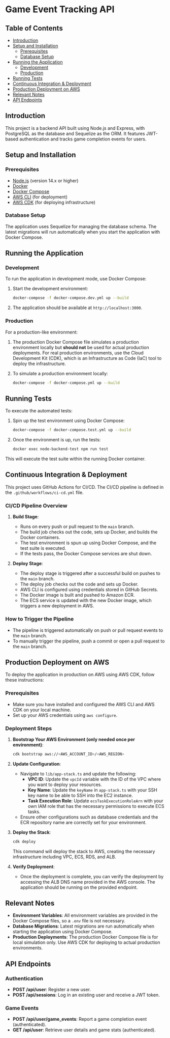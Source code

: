 # Game Event Tracking API

## Table of Contents
- [Introduction](#introduction)
- [Setup and Installation](#setup-and-installation)
  - [Prerequisites](#prerequisites)
  - [Database Setup](#database-setup)
- [Running the Application](#running-the-application)
  - [Development](#development)
  - [Production](#production)
- [Running Tests](#running-tests)
- [Continuous Integration & Deployment](#continuous-integration--deployment)
- [Production Deployment on AWS](#production-deployment-on-aws)
- [Relevant Notes](#relevant-notes)
- [API Endpoints](#api-endpoints)

## Introduction
This project is a backend API built using Node.js and Express, with PostgreSQL as the database and Sequelize as the ORM. It features JWT-based authentication and tracks game completion events for users.

## Setup and Installation

### Prerequisites
- [Node.js](https://nodejs.org/en/) (version 14.x or higher)
- [Docker](https://www.docker.com/)
- [Docker Compose](https://docs.docker.com/compose/)
- [AWS CLI](https://aws.amazon.com/cli/) (for deployment)
- [AWS CDK](https://aws.amazon.com/cdk/) (for deploying infrastructure)

### Database Setup
The application uses Sequelize for managing the database schema. The latest migrations will run automatically when you start the application with Docker Compose.

## Running the Application

### Development
To run the application in development mode, use Docker Compose:

1. Start the development environment:
   ```bash
   docker-compose -f docker-compose.dev.yml up --build
   ```
2. The application should be available at `http://localhost:3000`.

### Production
For a production-like environment:

1. The production Docker Compose file simulates a production environment locally but **should not** be used for actual production deployments. For real production environments, use the Cloud Development Kit (CDK), which is an Infrastructure as Code (IaC) tool to deploy the infrastructure.

2. To simulate a production environment locally:
   ```bash
   docker-compose -f docker-compose.yml up --build
   ```

## Running Tests
To execute the automated tests:

1. Spin up the test environment using Docker Compose:
   ```bash
   docker-compose -f docker-compose.test.yml up --build
   ```
2. Once the environment is up, run the tests:
   ```bash
   docker exec node-backend-test npm run test
   ```
This will execute the test suite within the running Docker container.

## Continuous Integration & Deployment

This project uses GitHub Actions for CI/CD. The CI/CD pipeline is defined in the `.github/workflows/ci-cd.yml` file.

### CI/CD Pipeline Overview

1. **Build Stage**:
   - Runs on every push or pull request to the `main` branch.
   - The build job checks out the code, sets up Docker, and builds the Docker containers.
   - The test environment is spun up using Docker Compose, and the test suite is executed.
   - If the tests pass, the Docker Compose services are shut down.

2. **Deploy Stage**:
   - The deploy stage is triggered after a successful build on pushes to the `main` branch.
   - The deploy job checks out the code and sets up Docker.
   - AWS CLI is configured using credentials stored in GitHub Secrets.
   - The Docker image is built and pushed to Amazon ECR.
   - The ECS service is updated with the new Docker image, which triggers a new deployment in AWS.

### How to Trigger the Pipeline
- The pipeline is triggered automatically on push or pull request events to the `main` branch.
- To manually trigger the pipeline, push a commit or open a pull request to the `main` branch.

## Production Deployment on AWS

To deploy the application in production on AWS using AWS CDK, follow these instructions:

### Prerequisites
- Make sure you have installed and configured the AWS CLI and AWS CDK on your local machine.
- Set up your AWS credentials using `aws configure`.

### Deployment Steps

1. **Bootstrap Your AWS Environment (only needed once per environment)**:
   ```bash
   cdk bootstrap aws://<AWS_ACCOUNT_ID>/<AWS_REGION>
   ```

2. **Update Configuration**:
   - Navigate to `lib/app-stack.ts` and update the following:
     - **VPC ID**: Update the `vpcId` variable with the ID of the VPC where you want to deploy your resources.
     - **Key Name**: Update the `keyName` in `app-stack.ts` with your SSH key name to be able to SSH into the EC2 instance.
     - **Task Execution Role**: Update `ecsTaskExecutionRoleArn` with your own IAM role that has the necessary permissions to execute ECS tasks.
   - Ensure other configurations such as database credentials and the ECR repository name are correctly set for your environment.

3. **Deploy the Stack**:
   ```bash
   cdk deploy
   ```
   This command will deploy the stack to AWS, creating the necessary infrastructure including VPC, ECS, RDS, and ALB.

4. **Verify Deployment**:
   - Once the deployment is complete, you can verify the deployment by accessing the ALB DNS name provided in the AWS console. The application should be running on the provided endpoint.

## Relevant Notes

- **Environment Variables**: All environment variables are provided in the Docker Compose files, so a `.env` file is not necessary.
- **Database Migrations**: Latest migrations are run automatically when starting the application using Docker Compose.
- **Production Deployments**: The production Docker Compose file is for local simulation only. Use AWS CDK for deploying to actual production environments.

## API Endpoints

### Authentication
- **POST /api/user**: Register a new user.
- **POST /api/sessions**: Log in an existing user and receive a JWT token.

### Game Events
- **POST /api/user/game_events**: Report a game completion event (authenticated).
- **GET /api/user**: Retrieve user details and game stats (authenticated).
